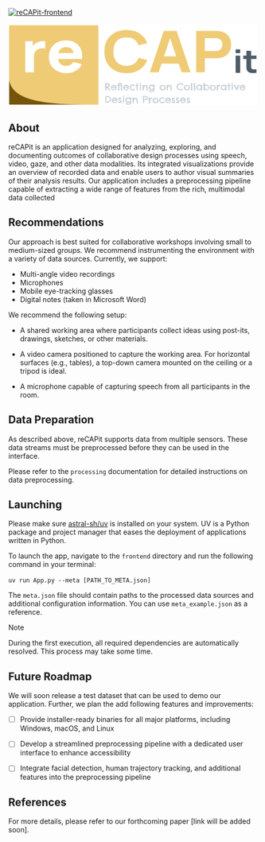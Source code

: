 [![reCAPit-frontend](https://github.com/UniStuttgart-VISUS/reCAPit/actions/workflows/python-app.yml/badge.svg)](https://github.com/UniStuttgart-VISUS/reCAPit/actions/workflows/python-app.yml)

<img src="logo.svg" width="500" title="Logo of reCAPit"/>

## About

reCAPit is an application designed for analyzing, exploring, and documenting outcomes of collaborative design processes using speech, video, gaze, and other data modalities. Its integrated visualizations provide an overview of recorded data and enable users to author visual summaries of their analysis results. Our application includes a preprocessing pipeline capable of extracting a wide range of features from the rich, multimodal data collected

## Recommendations

Our approach is best suited for collaborative workshops involving small to medium-sized groups. We recommend instrumenting the environment with a variety of data sources. Currently, we support:

* Multi-angle video recordings
* Microphones
* Mobile eye-tracking glasses
* Digital notes (taken in Microsoft Word)

We recommend the following setup:

* A shared working area where participants collect ideas using post-its, drawings, sketches, or other materials.

* A video camera positioned to capture the working area. For horizontal surfaces (e.g., tables), a top-down camera mounted on the ceiling or a tripod is ideal.

* A microphone capable of capturing speech from all participants in the room.


## Data Preparation

As described above, reCAPit supports data from multiple sensors. These data streams must be preprocessed before they can be used in the interface.

Please refer to the `processing` documentation for detailed instructions on data preprocessing.

## Launching

Please make sure [astral-sh/uv](https://github.com/astral-sh/uv) is installed on your system.
UV is a Python package and project manager that eases the deployment of applications written in Python.

To launch the app, navigate to the `frontend` directory and run the following command in your terminal:

`uv run App.py --meta [PATH_TO_META.json]`

The `meta.json` file should contain paths to the processed data sources and additional configuration information. You can use `meta_example.json` as a reference.

> [!NOTE]
> During the first execution, all required dependencies are automatically resolved. This process may take some time.


## Future Roadmap

We will soon release a test dataset that can be used to demo our application. Further, we plan the add following features and improvements:

- [ ] Provide installer-ready binaries for all major platforms, including Windows, macOS, and Linux

- [ ] Develop a streamlined preprocessing pipeline with a dedicated user interface to enhance accessibility

- [ ] Integrate facial detection, human trajectory tracking, and additional features into the preprocessing pipeline

## References

For more details, please refer to our forthcoming paper [link will be added soon].


